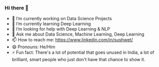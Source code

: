 ### Hi there 👋
- 🔭 I’m currently working on Data Science Projects
- 🌱 I’m currently learning Deep Learning
- 🤔 I’m looking for help with Deep Learning & NLP
- 💬 Ask me about Data Science, Machine Learning, Deep Learning
- 📫 How to reach me: https://www.linkedin.com/in/sushwet/
- 😄 Pronouns: He/Him
- ⚡ Fun fact: There's a lot of potential that goes unused in India, a lot of brilliant, smart people who just don't have that chance to show it.

<!--
**s-kp/s-kp** is a ✨ _special_ ✨ repository because its `README.md` (this file) appears on your GitHub profile.

Here are some ideas to get you started:


-->
